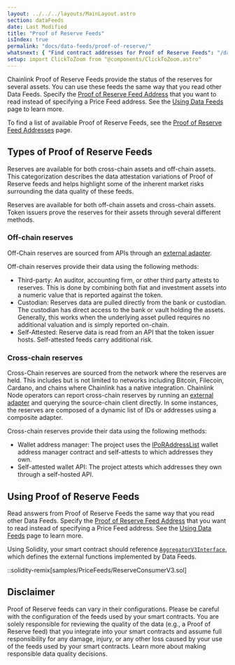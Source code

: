```yaml
---
layout: ../../../layouts/MainLayout.astro
section: dataFeeds
date: Last Modified
title: "Proof of Reserve Feeds"
isIndex: true
permalink: "docs/data-feeds/proof-of-reserve/"
whatsnext: { "Find contract addresses for Proof of Reserve Feeds": "/data-feeds/proof-of-reserve/addresses/" }
setup: import ClickToZoom from "@components/ClickToZoom.astro"
---
```


Chainlink Proof of Reserve Feeds provide the status of the reserves for several assets. You can use these feeds the same way that you read other Data Feeds. Specify the [Proof of Reserve Feed Address](/data-feeds/proof-of-reserve/addresses/) that you want to read instead of specifying a Price Feed address. See the [Using Data Feeds](/data-feeds/using-data-feeds/) page to learn more.

To find a list of available Proof of Reserve Feeds, see the [Proof of Reserve Feed Addresses](/data-feeds/proof-of-reserve/addresses/) page.

## Types of Proof of Reserve Feeds

Reserves are available for both cross-chain assets and off-chain assets. This categorization describes the data attestation variations of Proof of Reserve feeds and helps highlight some of the inherent market risks surrounding the data quality of these feeds.

Reserves are available for both off-chain assets and cross-chain assets. Token issuers prove the reserves for their assets through several different methods.

### Off-chain reserves

Off-Chain reserves are sourced from APIs through an [external adapter](/chainlink-nodes/external-adapters/external-adapters).

<ClickToZoom src='/images/data-feed/off-chain-reserves.webp' />

Off-chain reserves provide their data using the following methods:

- Third-party: An auditor, accounting firm, or other third party attests to reserves. This is done by combining both fiat and investment assets into a numeric value that is reported against the token.
- Custodian: Reserves data are pulled directly from the bank or custodian. The custodian has direct access to the bank or vault holding the assets. Generally, this works when the underlying asset pulled requires no additional valuation and is simply reported on-chain.
- Self-Attested: Reserve data is read from an API that the token issuer hosts. Self-attested feeds carry additional risk.

### Cross-chain reserves

Cross-Chain reserves are sourced from the network where the reserves are held. This includes but is not limited to networks including Bitcoin, Filecoin, Cardano, and chains where Chainlink has a native integration. Chainlink Node operators can report cross-chain reserves by running an [external adapter](/chainlink-nodes/external-adapters/external-adapters) and querying the source-chain client directly. In some instances, the reserves are composed of a dynamic list of IDs or addresses using a composite adapter.

<ClickToZoom src='/images/data-feed/cross-chain-reserves.webp' />

Cross-chain reserves provide their data using the following methods:

- Wallet address manager: The project uses the [IPoRAddressList](https://github.com/smartcontractkit/chainlink/blob/develop/contracts/src/v0.8/interfaces/PoRAddressList.sol) wallet address manager contract and self-attests to which addresses they own.
- Self-attested wallet API: The project attests which addresses they own through a self-hosted API.

## Using Proof of Reserve Feeds

Read answers from Proof of Reserve Feeds the same way that you read other Data Feeds. Specify the [Proof of Reserve Feed Address](/data-feeds/proof-of-reserve/addresses/) that you want to read instead of specifying a Price Feed address. See the [Using Data Feeds](/data-feeds/using-data-feeds/) page to learn more.

Using Solidity, your smart contract should reference [`AggregatorV3Interface`](https://github.com/smartcontractkit/chainlink/blob/master/contracts/src/v0.8/interfaces/AggregatorV3Interface.sol), which defines the external functions implemented by Data Feeds.

::solidity-remix[samples/PriceFeeds/ReserveConsumerV3.sol]

## Disclaimer

Proof of Reserve feeds can vary in their configurations. Please be careful with the configuration of the feeds used by your smart contracts. You are solely responsible for reviewing the quality of the data (e.g., a Proof of Reserve feed) that you integrate into your smart contracts and assume full responsibility for any damage, injury, or any other loss caused by your use of the feeds used by your smart contracts. Learn more about making responsible data quality decisions.
